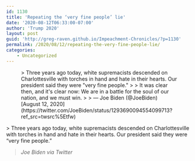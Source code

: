 ```yaml
---
id: 1130
title: 'Repeating the ‘very fine people’ lie'
date: '2020-08-12T06:33:00-07:00'
author: 'Trump 2020'
layout: post
guid: 'http://greg-raven.github.io/Impeachment-Chronicles/?p=1130'
permalink: /2020/08/12/repeating-the-very-fine-people-lie/
categories:
    - Uncategorized
---
```


<figure class="wp-block-embed is-type-rich is-provider-twitter wp-block-embed-twitter"><div class="wp-block-embed__wrapper">> Three years ago today, white supremacists descended on Charlottesville with torches in hand and hate in their hearts. Our president said they were "very fine people."  
>    
> It was clear then, and it's clear now: We are in a battle for the soul of our nation, and we must win.
> 
> — Joe Biden (@JoeBiden) [August 12, 2020](https://twitter.com/JoeBiden/status/1293690094554099713?ref_src=twsrc%5Etfw)

<script async="" charset="utf-8" src="https://platform.twitter.com/widgets.js"></script></div></figure>> Three years ago today, white supremacists descended on Charlottesville with torches in hand and hate in their hearts. Our president said they were “very fine people.”
> 
> <cite>Joe Biden via Twitter</cite>